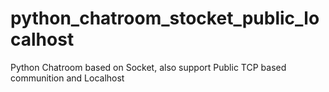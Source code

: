 # python_chatroom_stocket_public_localhost
 Python Chatroom based on Socket, also support Public TCP based communition and Localhost
